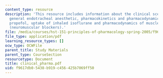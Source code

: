 ```yaml
---
content_type: resource
description: 'This resource includes information about the clinical scenario: a typical
  general endotracheal anesthetic, pharmacokinetics and pharmacodynamics of intravenous
  propofol, uptake of inhaled isoflurane and pharmacodynamics of muscle relaxants
  (neuromuscular blockers).'
file: /media/courses/hst-151-principles-of-pharmacology-spring-2005/f9617db05438b919c456425b7069ff50_clinical_pharma.pdf
file_type: application/pdf
learning_resource_types: []
ocw_type: OCWFile
parent_title: Study Materials
parent_type: CourseSection
resourcetype: Document
title: clinical_pharma.pdf
uid: f9617db0-5438-b919-c456-425b7069ff50
---
```

